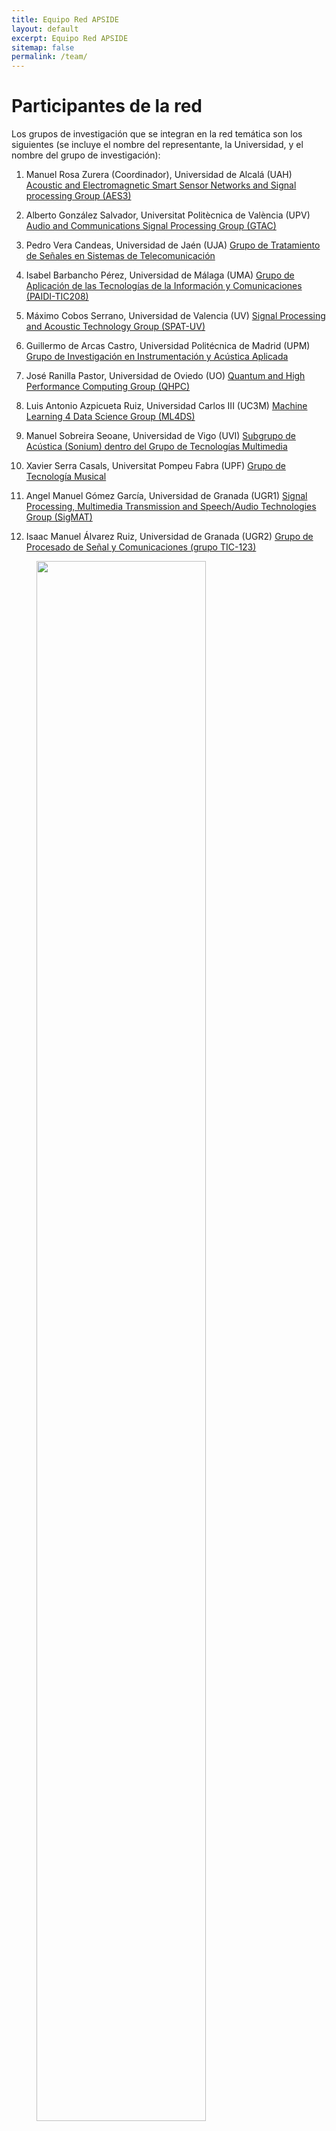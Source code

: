 ```yaml
---
title: Equipo Red APSIDE
layout: default
excerpt: Equipo Red APSIDE
sitemap: false
permalink: /team/
---
```

# Participantes de la red

Los grupos de investigación que se integran en la red temática son los siguientes (se incluye el nombre del representante, la Universidad, y el nombre del grupo de investigación):

1. Manuel Rosa Zurera (Coordinador), Universidad de Alcalá (UAH)
[Acoustic and Electromagnetic Smart Sensor Networks and Signal processing Group \(AES3\)](https://www.uah.es/es/investigacion/unidades-de-investigacion/grupos-de-investigacion/Redes-de-sensores-acusticos-y-electromagneticos-inteligentes-y-procesado-de-la-senal-Acoustic-and-Electromagnetic-Smart-Sensor-networks-and-Signal-processing/)

2. Alberto González Salvador, Universitat Politècnica de València (UPV)
[Audio and Communications Signal Processing Group \(GTAC\)](https://www.iteam.upv.es/group/gtac/)

3. Pedro Vera Candeas, Universidad de Jaén (UJA)
[Grupo de Tratamiento de Señales en Sistemas de Telecomunicación](https://www.ujaen.es/investigacion-y-transferencia/grupos-de-investigacion/tratamiento-de-senales-en-sistemas-de-telecomunicacion)

4. Isabel Barbancho Pérez, Universidad de Málaga (UMA)
[Grupo de Aplicación de las Tecnologías de la Información y Comunicaciones \(PAIDI-TIC208\)](https://www.uma.es/atic/)

5. Máximo Cobos Serrano, Universidad de Valencia (UV)
[Signal Processing and Acoustic Technology Group \(SPAT-UV\)](https://spat.blogs.uv.es/)

6. Guillermo de Arcas Castro, Universidad Politécnica de Madrid (UPM)
[Grupo de Investigación en Instrumentación y Acústica Aplicada](http://www.i2a2.upm.es/)

7. José Ranilla Pastor, Universidad de Oviedo (UO)
[Quantum and High Performance Computing Group \(QHPC\)](https://qhpc.grupos.uniovi.es/)

8. Luis Antonio Azpicueta Ruiz, Universidad Carlos III (UC3M)
[Machine Learning 4 Data Science Group \(ML4DS\)](https://ml4ds.webs.tsc.uc3m.es/)

9. Manuel Sobreira Seoane, Universidad de Vigo (UVI)
[Subgrupo de Acústica \(Sonium\) dentro del Grupo de Tecnologías Multimedia](http://gtm.uvigo.es/en/)

10. Xavier Serra Casals, Universitat Pompeu Fabra (UPF)
[Grupo de Tecnología Musical](https://www.upf.edu/web/mtg)

11. Angel Manuel Gómez García, Universidad de Granada (UGR1)
[Signal Processing, Multimedia Transmission and Speech/Audio Technologies Group \(SigMAT\)](http://sigmat.ugr.es/index.html)

12. Isaac Manuel Álvarez Ruiz, Universidad de Granada (UGR2)
[Grupo de Procesado de Señal y Comunicaciones (grupo TIC-123)](https://tic123.ugr.es/datos_inicio/)

<figure class="fourth">
  <img src="{{ site.url }}{{ site.baseurl }}/images/mapa.png" style="width:80%;">
</figure>


